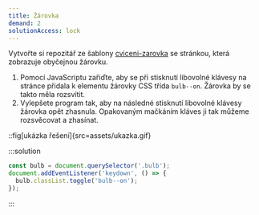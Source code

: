 ```yaml
---
title: Žárovka
demand: 2
solutionAccess: lock
---
```


Vytvořte si repozitář ze šablony [cviceni-zarovka](https://github.com/Czechitas-podklady-WEB/cviceni-zarovka) se stránkou, která zobrazuje obyčejnou žárovku.

1. Pomocí JavaScriptu zařiďte, aby se při stisknutí libovolné klávesy na stránce přidala k elementu žárovky CSS třída `bulb--on`. Žárovka by se takto měla rozsvítit.
1. Vylepšete program tak, aby na následné stisknutí libovolné klávesy žárovka opět zhasnula. Opakovaným mačkáním kláves ji tak můžeme rozsvěcovat a zhasínat.

::fig[ukázka řešení]{src=assets/ukazka.gif}

:::solution

```js
const bulb = document.querySelector('.bulb');
document.addEventListener('keydown', () => {
  bulb.classList.toggle('bulb--on');
});
```

:::
